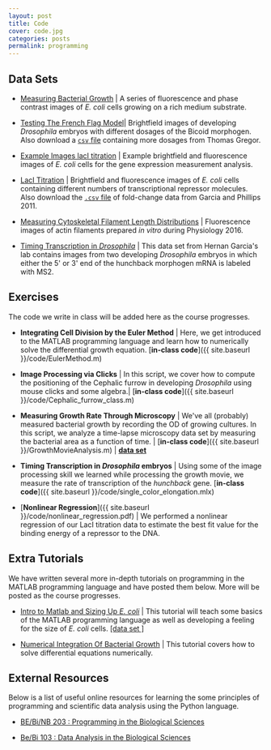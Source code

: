 ```yaml
---
layout: post
title: Code
cover: code.jpg
categories: posts
permalink: programming
---
```


## Data Sets

* [Measuring Bacterial Growth](http://www.rpdata.caltech.edu/courses/pboc_data_sets/2018_colony_growth.zip) \| A series of fluorescence and phase contrast images of  *E. coli* cells growing on a rich medium substrate.

* [Testing The French Flag Model](http://www.rpdata.caltech.edu/courses/bi1_2017/data/drosophila_data.zip)\| Brightfield images of developing *Drosophila* embryos with different dosages of the Bicoid morphogen. Also download a [`csv` file](http://www.rpdata.caltech.edu/courses/bi1_2017/data/gregor_data.csv) containing more dosages from Thomas Gregor.

* [Example Images lacI titration](http://www.rpdata.caltech.edu/courses/pboc_data_sets/2018_gene_expression.zip) \| Example brightfield and fluorescence images of *E. coli* cells for the gene expression measurement analysis.

* [LacI Titration](http://www.rpdata.caltech.edu/courses/bi1_2017/data/lacI_titration.zip) \| Brightfield and fluorescence images of *E. coli* cells containing different numbers of transcriptional repressor molecules. Also download the [`.csv` file](http://www.rpdata.caltech.edu/courses/course_data/lacZ_titration_data.csv) of fold-change data from Garcia and Phillips 2011.

* [Measuring Cytoskeletal Filament Length Distributions](http://www.rpdata.caltech.edu/courses/course_data/ActinFilaments.zip) \| Fluorescence images of actin filaments prepared *in vitro* during Physiology 2016.

* [Timing Transcription in *Drosophila*](http://www.rpdata.caltech.edu/courses/course_data/fly_elongation.zip) \| This data set from Hernan Garcia's lab contains images from two developing *Drosophila* embryos in which either the 5' or 3' end of the hunchback morphogen mRNA is labeled with MS2.

## Exercises
The code we write in class will be added here as the course progresses.

* **Integrating Cell Division by the Euler Method** \| Here, we get introduced to the MATLAB programming language and learn how to numerically solve the differential growth equation. [**in-class code**]({{ site.baseurl }}/code/EulerMethod.m)

* **Image Processing via Clicks** \| In this script, we cover how to compute the positioning of the Cephalic furrow in developing *Drosophila* using mouse clicks and some algebra.\| [**in-class code**]({{ site.baseurl }}/code/Cephalic_furrow_class.m)


* **Measuring Growth Rate Through Microscopy** \| We've all (probably) measured bacterial growth by recording the OD of growing cultures. In this script, we analyze a time-lapse microscopy data set by measuring the bacterial area as a function of time. \| [**in-class code**]({{ site.baseurl }}/GrowthMovieAnalysis.m) \| [**data set**](http://www.rpdata.caltech.edu/courses/course_data/ecoli_growth.zip)

* **Timing Transcription in *Drosophila* embryos** \| Using some of the image processing skill we learned while processing the growth movie, we measure the rate of transcription of the *hunchback* gene. [**in-class code**]({{ site.baseurl }}/code/single_color_elongation.mlx)


* [**Nonlinear Regression**]({{ site.baseurl }}/code/nonlinear_regression.pdf) \| We performed a nonlinear regression of our LacI titration data to estimate the best fit value for the binding energy of a repressor to the DNA.


## Extra Tutorials
We have written several more in-depth tutorials on programming in the MATLAB programming language and have posted them below. More will be posted as the course progresses.

* [Intro to Matlab and Sizing Up *E. coli*]() \| This tutorial will teach some basics of the MATLAB programming language as well as developing a feeling for the size of *E. coli* cells. [\[data set \]](http://www.rpdata.caltech.edu/courses/pboc_data_sets/sizing_up_ecoli_8bit.zip)

* [Numerical Integration Of Bacterial Growth](https://rpgroup-pboc.github.io/mbl_pboc_2016/src/euler_method_ODEs.html) \| This tutorial covers how to solve differential equations numerically.

## External Resources
Below is a list of useful online resources for learning the some principles of programming and scientific data analysis using the Python language.

* [BE/Bi/NB 203 : Programming in the Biological Sciences](http://justinbois.github.io/bootcamp/2016/)

* [Be/Bi 103 : Data Analysis in the Biological Sciences](http://www.bebi103.caltech.edu)

